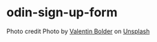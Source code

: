 # odin-sign-up-form

Photo credit 
Photo by <a href="https://unsplash.com/@vallibo?utm_content=creditCopyText&utm_medium=referral&utm_source=unsplash">Valentin Bolder</a> on <a href="https://unsplash.com/photos/a-man-in-a-dark-room-wearing-sunglasses-BZSQjAlNEHk?utm_content=creditCopyText&utm_medium=referral&utm_source=unsplash">Unsplash</a>
